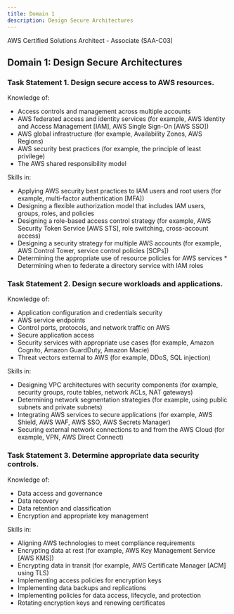 ```yaml
---
title: Domain 1
description: Design Secure Architectures
---
```




AWS Certified Solutions Architect - Associate (SAA-C03)


## Domain 1: Design Secure Architectures  
### Task Statement 1. Design secure access to AWS resources.  
 
Knowledge of: 
*	Access controls and management across multiple accounts 
*	AWS federated access and identity services (for example, AWS Identity and Access Management [IAM], AWS Single Sign-On [AWS SSO]) 
*	AWS global infrastructure (for example, Availability Zones, AWS Regions) 
*	AWS security best practices (for example, the principle of least privilege) 
*	The AWS shared responsibility model 
 
Skills in: 
*	Applying AWS security best practices to IAM users and root users (for example, multi-factor authentication [MFA]) 
*	Designing a flexible authorization model that includes IAM users, groups, roles, and policies 
*	Designing a role-based access control strategy (for example, AWS Security Token Service [AWS STS], role switching, cross-account access) 
*	Designing a security strategy for multiple AWS accounts (for example, AWS Control Tower, service control policies [SCPs]) 
*	Determining the appropriate use of resource policies for AWS services * 	Determining when to federate a directory service with IAM roles 
 
### Task Statement 2. Design secure workloads and applications. 
 
Knowledge of: 
*	Application configuration and credentials security 
*	AWS service endpoints 
*	Control ports, protocols, and network traffic on AWS 
*	Secure application access 
*	Security services with appropriate use cases (for example, Amazon Cognito, Amazon GuardDuty, Amazon Macie) 
*	Threat vectors external to AWS (for example, DDoS, SQL injection) 
 
Skills in: 
*	Designing VPC architectures with security components (for example, security groups, route tables, network ACLs, NAT gateways) 
*	Determining network segmentation strategies (for example, using public subnets and private subnets) 
*	Integrating AWS services to secure applications (for example, AWS Shield, AWS WAF, AWS SSO, AWS Secrets Manager) 
*	Securing external network connections to and from the AWS Cloud (for example, VPN, AWS Direct Connect) 
 
 	 
### Task Statement 3. Determine appropriate data security controls. 
 
Knowledge of: 
*	Data access and governance 
*	Data recovery 
*	Data retention and classification 
*	Encryption and appropriate key management 
 
Skills in: 
*	Aligning AWS technologies to meet compliance requirements 
*	Encrypting data at rest (for example, AWS Key Management Service [AWS KMS]) 
*	Encrypting data in transit (for example, AWS Certificate Manager [ACM] using TLS) 
*	Implementing access policies for encryption keys 
*	Implementing data backups and replications 
*	Implementing policies for data access, lifecycle, and protection 
*	Rotating encryption keys and renewing certificates 

